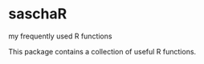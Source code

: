 # saschaR
my frequently used R functions

This package contains a collection of useful R functions.
